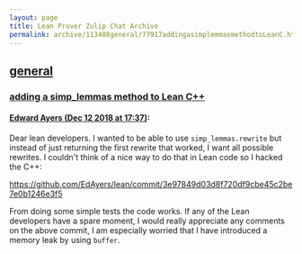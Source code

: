 ```yaml
---
layout: page
title: Lean Prover Zulip Chat Archive 
permalink: archive/113488general/77917addingasimplemmasmethodtoLeanC.html
---
```


## [general](index.html)
### [adding a simp_lemmas method to Lean C++](77917addingasimplemmasmethodtoLeanC.html)

#### [Edward Ayers (Dec 12 2018 at 17:37)](https://leanprover.zulipchat.com/#narrow/stream/113488-general/topic/adding%20a%20simp_lemmas%20method%20to%20Lean%20C%2B%2B/near/151537147):
Dear lean developers. I wanted to be able to use `simp_lemmas.rewrite` but instead of just returning the first rewrite that worked, I want all possible rewrites. I couldn't think of a nice way to do that in Lean code so I hacked the C++:

https://github.com/EdAyers/lean/commit/3e97849d03d8f720df9cbe45c2be7e0b1246e3f5

From doing some simple tests the code works.
If any of the Lean developers have a spare moment, I would really appreciate any comments on the above commit, I am especially worried that I have introduced a memory leak by using `buffer`.

